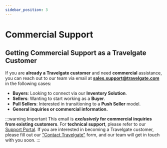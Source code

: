 ```yaml
---
sidebar_position: 3
---
```


# Commercial Support

## Getting Commercial Support as a Travelgate Customer
If you are **already a Travelgate customer** and need **commercial** assistance, you can reach out to our team via email at **sales.support@travelgate.com** in the following cases:

- **Buyers**: Looking to connect via our **Inventory Solution**.
- **Sellers**: Wanting to start working as a **Buyer**.
- **Pull Sellers**: Interested in transitioning to a **Push Seller** model.
- **General inquiries or commercial information.**

:::warning Important
This email is **_exclusively_ for commercial inquiries from existing customers**. For **technical support**, please refer to our [Support Portal](/kb/support-portal/case-guidelines). If you are interested in becoming a Travelgate customer, please fill out our ["Contact Travelgate"](/kb/welcome-to-travelgate/who-we-are/about-us) form, and our team will get in touch with you soon.
:::
